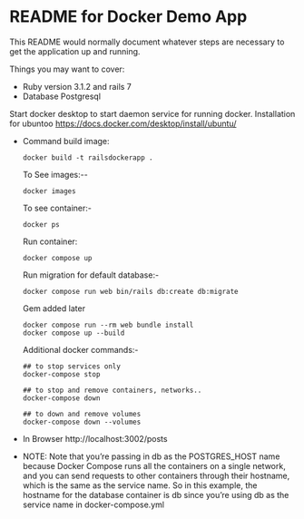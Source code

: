 # README for Docker Demo App

This README would normally document whatever steps are necessary to get the
application up and running.

Things you may want to cover:

* Ruby version 3.1.2 and rails 7
* Database Postgresql

Start docker desktop to start daemon service for running docker.
Installation for ubuntoo https://docs.docker.com/desktop/install/ubuntu/
* Command
    build image: 
    ```
    docker build -t railsdockerapp .
    ```

    To See images:--

    ``` 
    docker images
    ```
    To see container:- 
    ```
    docker ps
    ```
     
    Run container:
    ```
    docker compose up
    ```

    Run migration for default database:- 
    ```
    docker compose run web bin/rails db:create db:migrate
    ```
    Gem added later

    ```
    docker compose run --rm web bundle install
    docker compose up --build
    ```

    Additional docker commands:-
    ```
    ## to stop services only
    docker-compose stop

    ## to stop and remove containers, networks..
    docker-compose down 

    ## to down and remove volumes
    docker-compose down --volumes
    ```

* In Browser 
    http://localhost:3002/posts

* NOTE:
    Note that you’re passing in db as the POSTGRES_HOST name because Docker Compose runs all the containers on a single network, and you can send requests to other containers through their hostname, which is the same as the service name. So in this example, the hostname for the database container is db since you’re using db as the service name in docker-compose.yml

